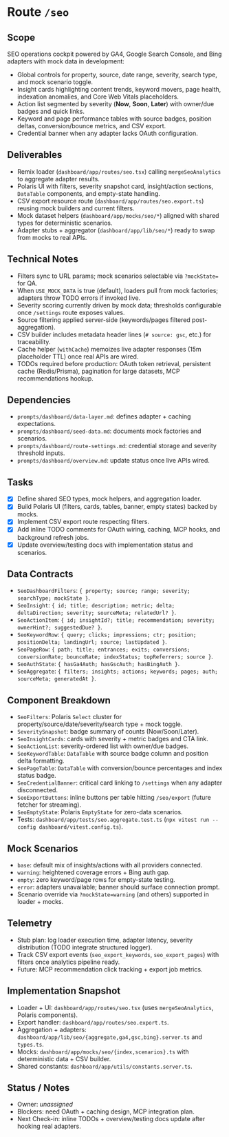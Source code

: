 # Route `/seo`

## Scope
SEO operations cockpit powered by GA4, Google Search Console, and Bing adapters with mock data in development:
- Global controls for property, source, date range, severity, search type, and mock scenario toggle.
- Insight cards highlighting content trends, keyword movers, page health, indexation anomalies, and Core Web Vitals placeholders.
- Action list segmented by severity (**Now**, **Soon**, **Later**) with owner/due badges and quick links.
- Keyword and page performance tables with source badges, position deltas, conversion/bounce metrics, and CSV export.
- Credential banner when any adapter lacks OAuth configuration.

## Deliverables
- Remix loader (`dashboard/app/routes/seo.tsx`) calling `mergeSeoAnalytics` to aggregate adapter results.
- Polaris UI with filters, severity snapshot card, insight/action sections, `DataTable` components, and empty-state handling.
- CSV export resource route (`dashboard/app/routes/seo.export.ts`) reusing mock builders and current filters.
- Mock dataset helpers (`dashboard/app/mocks/seo/*`) aligned with shared types for deterministic scenarios.
- Adapter stubs + aggregator (`dashboard/app/lib/seo/*`) ready to swap from mocks to real APIs.

## Technical Notes
- Filters sync to URL params; mock scenarios selectable via `?mockState=` for QA.
- When `USE_MOCK_DATA` is true (default), loaders pull from mock factories; adapters throw TODO errors if invoked live.
- Severity scoring currently driven by mock data; thresholds configurable once `/settings` route exposes values.
- Source filtering applied server-side (keywords/pages filtered post-aggregation).
- CSV builder includes metadata header lines (`# source: gsc`, etc.) for traceability.
- Cache helper (`withCache`) memoizes live adapter responses (15m placeholder TTL) once real APIs are wired.
- TODOs required before production: OAuth token retrieval, persistent cache (Redis/Prisma), pagination for large datasets, MCP recommendations hookup.

## Dependencies
- `prompts/dashboard/data-layer.md`: defines adapter + caching expectations.
- `prompts/dashboard/seed-data.md`: documents mock factories and scenarios.
- `prompts/dashboard/route-settings.md`: credential storage and severity threshold inputs.
- `prompts/dashboard/overview.md`: update status once live APIs wired.

## Tasks
- [x] Define shared SEO types, mock helpers, and aggregation loader.
- [x] Build Polaris UI (filters, cards, tables, banner, empty states) backed by mocks.
- [x] Implement CSV export route respecting filters.
- [x] Add inline TODO comments for OAuth wiring, caching, MCP hooks, and background refresh jobs.
- [x] Update overview/testing docs with implementation status and scenarios.

## Data Contracts
- `SeoDashboardFilters`: `{ property; source; range; severity; searchType; mockState }`.
- `SeoInsight`: `{ id; title; description; metric; delta; deltaDirection; severity; sourceMeta; relatedUrl? }`.
- `SeoActionItem`: `{ id; insightId?; title; recommendation; severity; ownerHint?; suggestedDue? }`.
- `SeoKeywordRow`: `{ query; clicks; impressions; ctr; position; positionDelta; landingUrl; source; lastUpdated }`.
- `SeoPageRow`: `{ path; title; entrances; exits; conversions; conversionRate; bounceRate; indexStatus; topReferrers; source }`.
- `SeoAuthState`: `{ hasGa4Auth; hasGscAuth; hasBingAuth }`.
- `SeoAggregate`: `{ filters; insights; actions; keywords; pages; auth; sourceMeta; generatedAt }`.

## Component Breakdown
- `SeoFilters`: Polaris `Select` cluster for property/source/date/severity/search type + mock toggle.
- `SeveritySnapshot`: badge summary of counts (Now/Soon/Later).
- `SeoInsightCards`: cards with severity + metric badges and CTA link.
- `SeoActionList`: severity-ordered list with owner/due badges.
- `SeoKeywordTable`: `DataTable` with source badge column and position delta formatting.
- `SeoPageTable`: `DataTable` with conversion/bounce percentages and index status badge.
- `SeoCredentialBanner`: critical card linking to `/settings` when any adapter disconnected.
- `SeoExportButtons`: inline buttons per table hitting `/seo/export` (future fetcher for streaming).
- `SeoEmptyState`: Polaris `EmptyState` for zero-data scenarios.
- Tests: `dashboard/app/tests/seo.aggregate.test.ts` (`npx vitest run --config dashboard/vitest.config.ts`).

## Mock Scenarios
- `base`: default mix of insights/actions with all providers connected.
- `warning`: heightened coverage errors + Bing auth gap.
- `empty`: zero keyword/page rows for empty-state testing.
- `error`: adapters unavailable; banner should surface connection prompt.
- Scenario override via `?mockState=warning` (and others) supported in loader + mocks.

## Telemetry
- Stub plan: log loader execution time, adapter latency, severity distribution (TODO integrate structured logger).
- Track CSV export events (`seo_export_keywords`, `seo_export_pages`) with filters once analytics pipeline ready.
- Future: MCP recommendation click tracking + export job metrics.

## Implementation Snapshot
- Loader + UI: `dashboard/app/routes/seo.tsx` (uses `mergeSeoAnalytics`, Polaris components).
- Export handler: `dashboard/app/routes/seo.export.ts`.
- Aggregation + adapters: `dashboard/app/lib/seo/{aggregate,ga4,gsc,bing}.server.ts` and `types.ts`.
- Mocks: `dashboard/app/mocks/seo/{index,scenarios}.ts` with deterministic data + CSV builder.
- Shared constants: `dashboard/app/utils/constants.server.ts`.

## Status / Notes
- Owner: _unassigned_
- Blockers: need OAuth + caching design, MCP integration plan.
- Next Check-in: inline TODOs + overview/testing docs update after hooking real adapters.
